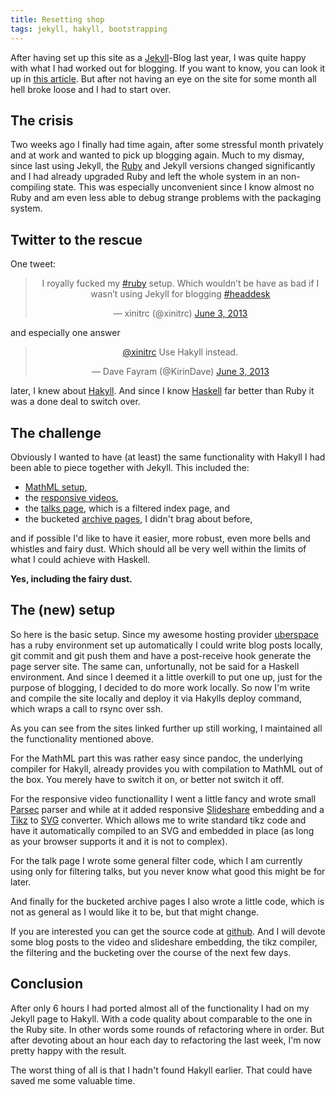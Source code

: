 ```yaml
---
title: Resetting shop
tags: jekyll, hakyll, bootstrapping
---
```


After having set up this site as a [Jekyll](http://jekyllrb.com/)-Blog last year, I was quite happy with what I had worked out for blogging. If you want to know, you can look it up in [this article](/2012/12/15/Setting-up-Shop.html). But after not having an eye on the site for some month all hell broke loose and I had to start over.

<!--more-->

## The crisis

Two weeks ago I finally had time again, after some stressful month privately and at work and wanted to pick up blogging again. Much to my dismay, since last using Jekyll, the [Ruby](http://www.ruby-lang.org/) and Jekyll versions changed significantly and I had already upgraded Ruby and left the whole system in an non-compiling state. This was especially unconvenient since I know almost no Ruby and am even less able to debug strange problems with the packaging system.

## Twitter to the rescue
One tweet:
<div style="margin-left: auto; margin-right:auto">
<blockquote class="twitter-tweet" data-partner="tweetdeck" align="center"><p>I royally fucked my <a href="https://twitter.com/search?q=%23ruby&amp;src=hash">#ruby</a> setup. Which wouldn’t be have as bad if I wasn’t using Jekyll for blogging <a href="https://twitter.com/search?q=%23headdesk&amp;src=hash">#headdesk</a></p>&mdash; xinitrc (@xinitrc) <a href="https://twitter.com/xinitrc/statuses/341619389919010817">June 3, 2013</a></blockquote>
<script async src="//platform.twitter.com/widgets.js" charset="utf-8"></script>
</div>
and especially one answer

<blockquote class="twitter-tweet" data-conversation="none" align="center" data-partner="tweetdeck"><p><a href="https://twitter.com/xinitrc">@xinitrc</a> Use Hakyll instead.</p>&mdash; Dave Fayram (@KirinDave) <a href="https://twitter.com/KirinDave/statuses/341620237030019072">June 3, 2013</a></blockquote>
<script async src="//platform.twitter.com/widgets.js" charset="utf-8"></script>

later, I knew about [Hakyll](http://jaspervdj.be/hakyll/). And since I know [Haskell](http://www.haskell.org) far better than Ruby it was a done deal to switch over. 

## The challenge 
Obviously I wanted to have (at least) the same functionality with Hakyll I had been able to piece together with Jekyll. This included the:

* [MathML setup](/2012/12/17/Let-me-do-the-math.html), 
* the [responsive videos](http://localhost:8000/2012/12/19/Long-and-winding-road-to-a-responsive-video.html), 
* the [talks page](/talks.html), which is a filtered index page, and
* the bucketed [archive pages](/archive.html), I didn't brag about before,

and if possible I'd like to have it easier, more robust, even more bells and whistles and fairy dust. Which should all be very well within the limits of what I could achieve with Haskell. 

**Yes, including the fairy dust.**

## The (new) setup

So here is the basic setup. Since my awesome hosting provider [uberspace](http://uberspace.de) has a ruby environment set up automatically I could write blog posts locally, <span class="tt">git commit</span> and <span class="tt">git push</span> them and have a <span class="tt">post-receive</span> hook generate the page server site. The same can, unfortunally, not be said for a Haskell environment. And since I deemed it a little overkill to put one up, just for the purpose of blogging, I decided to do more work locally. So now I'm write and compile the site locally and deploy it via Hakylls <span class="tt">deploy</span> command, which wraps a call to <span class="tt">rsync</span> over <span class="tt">ssh</span>.

As you can see from the sites linked further up still working, I maintained all the functionality mentioned above. 

For the MathML part this was rather easy since pandoc, the underlying compiler for Hakyll, already provides you with compilation to MathML out of the box. You merely have to switch it on, or better not switch it off. 

For the responsive video functionallity I went a little fancy and wrote small [Parsec](http://www.haskell.org/haskellwiki/Parsec) parser and while at it added responsive [Slideshare](http://www.slideshare.net/) embedding and a [Tikz](http://www.texample.net/tikz/) to [SVG](https://en.wikipedia.org/wiki/Scalable_Vector_Graphics) converter. Which allows me to write standard tikz code and have it automatically compiled to an SVG and embedded in place (as long as your browser supports it and it is not to complex). 

For the talk page I wrote some general filter code, which I am currently using only for filtering talks, but you never know what good this might be for later. 

And finally for the bucketed archive pages I also wrote a little code, which is not as general as I would like it to be, but that might change. 

If you are interested you can get the source code at [github](https://github.com/xinitrc/xinitrc.de). 
And I will devote some blog posts to the video and slideshare embedding, the tikz compiler, the filtering and the bucketing over the course of the next few days.
 

## Conclusion

After only 6 hours I had ported almost all of the functionality I had on my Jekyll page to Hakyll. With a code quality about comparable to the one in the Ruby site. In other words some rounds of refactoring where in order. But after devoting about an hour each day to refactoring the last week, I'm now pretty happy with the result. 

The worst thing of all is that I hadn't found Hakyll earlier. That could have saved me some valuable time.